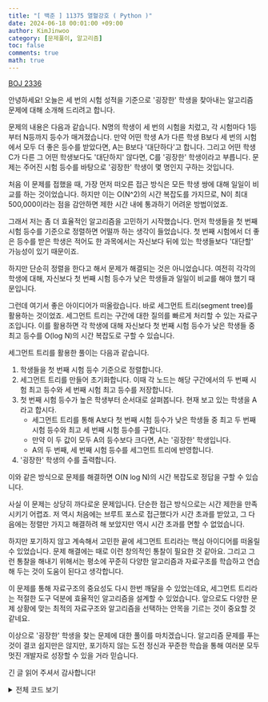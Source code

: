 ```yaml
---
title: "[ 백준 ] 11375 열혈강호 ( Python )"
date: 2024-06-18 00:01:00 +09:00
author: KimJinwoo
category: [문제풀이, 알고리즘]
toc: false
comments: true
math: true
---
```


[BOJ 2336](https://www.acmicpc.net/problem/2336)

안녕하세요! 오늘은 세 번의 시험 성적을 기준으로 '굉장한' 학생을 찾아내는 알고리즘 문제에 대해 소개해 드리려고 합니다.

문제의 내용은 다음과 같습니다. N명의 학생이 세 번의 시험을 치렀고, 각 시험마다 1등부터 N등까지 등수가 매겨졌습니다. 만약 어떤 학생 A가 다른 학생 B보다 세 번의 시험에서 모두 더 좋은 등수를 받았다면, A는 B보다 '대단하다'고 합니다. 그리고 어떤 학생 C가 다른 그 어떤 학생보다도 '대단하지' 않다면, C를 '굉장한' 학생이라고 부릅니다. 문제는 주어진 시험 등수를 바탕으로 '굉장한' 학생이 몇 명인지 구하는 것입니다.

처음 이 문제를 접했을 때, 가장 먼저 떠오른 접근 방식은 모든 학생 쌍에 대해 일일이 비교를 하는 것이었습니다. 하지만 이는 O(N^2)의 시간 복잡도를 가지므로, N이 최대 500,000이라는 점을 감안하면 제한 시간 내에 통과하기 어려운 방법이었죠.

그래서 저는 좀 더 효율적인 알고리즘을 고민하기 시작했습니다. 먼저 학생들을 첫 번째 시험 등수를 기준으로 정렬하면 어떨까 하는 생각이 들었습니다. 첫 번째 시험에서 더 좋은 등수를 받은 학생은 적어도 한 과목에서는 자신보다 뒤에 있는 학생들보다 '대단할' 가능성이 있기 때문이죠.

하지만 단순히 정렬을 한다고 해서 문제가 해결되는 것은 아니었습니다. 여전히 각각의 학생에 대해, 자신보다 첫 번째 시험 등수가 낮은 학생들과 일일이 비교를 해야 했기 때문입니다.

그런데 여기서 좋은 아이디어가 떠올랐습니다. 바로 세그먼트 트리(segment tree)를 활용하는 것이었죠. 세그먼트 트리는 구간에 대한 질의를 빠르게 처리할 수 있는 자료구조입니다. 이를 활용하면 각 학생에 대해 자신보다 첫 번째 시험 등수가 낮은 학생들 중 최고 등수를 O(log N)의 시간 복잡도로 구할 수 있습니다.

세그먼트 트리를 활용한 풀이는 다음과 같습니다.

1. 학생들을 첫 번째 시험 등수 기준으로 정렬합니다.
2. 세그먼트 트리를 만들어 초기화합니다. 이때 각 노드는 해당 구간에서의 두 번째 시험 최고 등수와 세 번째 시험 최고 등수를 저장합니다.
3. 첫 번째 시험 등수가 높은 학생부터 순서대로 살펴봅니다. 현재 보고 있는 학생을 A라고 합시다.
   - 세그먼트 트리를 통해 A보다 첫 번째 시험 등수가 낮은 학생들 중 최고 두 번째 시험 등수와 최고 세 번째 시험 등수를 구합니다.
   - 만약 이 두 값이 모두 A의 등수보다 크다면, A는 '굉장한' 학생입니다.
   - A의 두 번째, 세 번째 시험 등수를 세그먼트 트리에 반영합니다.
4. '굉장한' 학생의 수를 출력합니다.

이와 같은 방식으로 문제를 해결하면 O(N log N)의 시간 복잡도로 정답을 구할 수 있습니다.

사실 이 문제는 상당히 까다로운 문제입니다. 단순한 접근 방식으로는 시간 제한을 만족시키기 어렵죠. 저 역시 처음에는 브루트 포스로 접근했다가 시간 초과를 받았고, 그 다음에는 정렬만 가지고 해결하려 해 보았지만 역시 시간 초과를 면할 수 없었습니다.

하지만 포기하지 않고 계속해서 고민한 끝에 세그먼트 트리라는 핵심 아이디어를 떠올릴 수 있었습니다. 문제 해결에는 때로 이런 창의적인 통찰이 필요한 것 같아요. 그리고 그런 통찰을 해내기 위해서는 평소에 꾸준히 다양한 알고리즘과 자료구조를 학습하고 연습해 두는 것이 도움이 된다고 생각합니다.

이 문제를 통해 자료구조의 중요성도 다시 한번 깨달을 수 있었는데요, 세그먼트 트리라는 적절한 도구 덕분에 효율적인 알고리즘을 설계할 수 있었습니다. 앞으로도 다양한 문제 상황에 맞는 최적의 자료구조와 알고리즘을 선택하는 안목을 기르는 것이 중요할 것 같네요.

이상으로 '굉장한' 학생을 찾는 문제에 대한 풀이를 마치겠습니다. 알고리즘 문제를 푸는 것이 결코 쉽지만은 않지만, 포기하지 않는 도전 정신과 꾸준한 학습을 통해 여러분 모두 멋진 개발자로 성장할 수 있을 거라 믿습니다.

긴 글 읽어 주셔서 감사합니다!

<details>
<summary>전체 코드 보기</summary>
<div markdown="1">

```python
import sys
input = sys.stdin.readline

class Student:
    def __init__(self, a=0, b=0, c=0):
        self.a = a
        self.b = b
        self.c = c

def compare(s):
    return s.a

MAX_SIZE = 500000 + 10
students = [Student() for _ in range(MAX_SIZE)]
segment_tree = [0] * (4 * MAX_SIZE)

def update(node, start, end, idx, value):
    if idx < start or end < idx:
        return segment_tree[node]

    if start == end:
        segment_tree[node] = value
        return segment_tree[node]

    mid = (start + end) // 2
    segment_tree[node] = min(
        update(node * 2, start, mid, idx, value),
        update(node * 2 + 1, mid + 1, end, idx, value)
    )
    return segment_tree[node]

def query(node, start, end, left, right):
    if right < start or end < left:
        return float('inf')

    if left <= start and end <= right:
        return segment_tree[node]

    mid = (start + end) // 2
    return min(
        query(node * 2, start, mid, left, right),
        query(node * 2 + 1, mid + 1, end, left, right)
    )

n = int(input().strip())

a_ranks = list(map(int, input().strip().split()))
b_ranks = list(map(int, input().strip().split()))
c_ranks = list(map(int, input().strip().split()))

for i in range(1, n + 1):
    students[a_ranks[i - 1]].a = i

for i in range(1, n + 1):
    students[b_ranks[i - 1]].b = i

for i in range(1, n + 1):
    students[c_ranks[i - 1]].c = i

students = sorted(students[1:n+1], key=compare)

for i in range(1, n + 1):
    update(1, 1, n, i, float('inf'))

count = 0
for i in range(1, n + 1):
    if query(1, 1, n, 1, students[i - 1].b) > students[i - 1].c:
        count += 1
    update(1, 1, n, students[i - 1].b, students[i - 1].c)

print(count)
```

</div>
</details>
